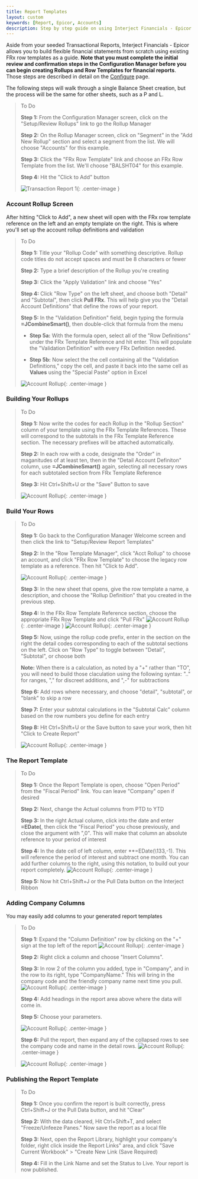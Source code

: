```yaml
---
title: Report Templates
layout: custom
keywords: [Report, Epicor, Accounts]
description: Step by step guide on using Interject Financials - Epicor financial report templates.
---
```


Aside from your seeded Transactional Reports, Interject Financials - Epicor allows you to build flexible financial statements from scratch using existing FRx row templates as a guide. **Note that you must complete the initial review and confirmation steps in the Configuration Manager before you can begin creating Rollups and Row Templates for financial reports**. Those steps are described in detail on the [Configure](docs.gointerject.com/bApps/bFinancials/Configure.html) page.

The following steps will walk through a single Balance Sheet creation, but the process will be the same for other sheets, such as a P and L.

> To Do
>
> **Step 1:** From the Configuration Manager screen, click on the "Setup/Review Rollups" link to go the Rollup Manager
>
> **Step 2:** On the Rollup Manager screen, click on "Segment" in the "Add New Rollup" section and select a segment from the list. We will choose "Accounts" for this example.
>
> **Step 3:** Click the "FRx Row Template" link and choose an FRx Row Template from the list. We'll choose "BALSHT04" for this example.
>
> **Step 4:** Hit the "Click to Add" button
>
> ![Transaction Report 1](/images/Train/BuildReport1.png){: .center-image }
>
>

### Account Rollup Screen

After hitting "Click to Add", a new sheet will open with the FRx row template reference on the left and an empty template on the right. This is where you'll set up the account rollup definitions and validation 

> To Do
>
> **Step 1:** Title your "Rollup Code" with something descriptive. Rollup code titles do not accept spaces and must be 8 characters or fewer
>
> **Step 2:** Type a brief description of the Rollup you're creating
>
> **Step 3:** Click the "Apply Validation" link and choose "Yes"
>
> **Step 4:** Click "Row Type" on the left sheet, and choose both "Detail" and "Subtotal", then click **Pull FRx**. This will help give you the "Detail Account Definitions" that define the rows of your report.
>
> **Step 5:** In the "Validation Definition" field, begin typing the formula **=JCombineSmart\(\)**, then double-click that formula from the menu
>
>  - **Step 5a:** With the formula open, select all of the "Row Definitions" under the FRx Template Reference and hit enter. This will populate the "Validation Definition" with every FRx Definition needed.
>
>  - **Step 5b:** Now select the the cell containing all the "Validation Definitions," copy the cell, and paste it back into the same cell as **Values** using the "Special Paste" option in Excel
>
> ![Account Rollup](/images/Train/AcctRollup1.png){: .center-image }
> 
>

### Building Your Rollups

> To Do
>
> **Step 1:** Now write the codes for each Rollup in the "Rollup Section" column of your template using the FRx Template References. These will correspond to the subtotals in the FRx Template Reference section. The necessary prefixes will be attached automatically.
>
> **Step 2:** In each row with a code, designate the "Order" in maganitudes of at least ten, then in the "Detail Account Definiton" column, use **=JCombineSmart\(\)** again, selecting all necessary rows for each subtotaled section from FRx Template Reference
>
> **Step 3:** Hit Ctrl+Shift+U or the "Save" Button to save
>
>  ![Account Rollup](/images/Train/AcctRollup2.png){: .center-image }
>

### Build Your Rows

> To Do
>
> **Step 1:** Go back to the Configuration Manager Welcome screen and then click the link to "Setup/Review Report Templates"
>
> **Step 2:** In the "Row Template Manager", click "Acct Rollup" to choose an account, and click "FRx Row Template" to choose the legacy row template as a reference. Then hit "Click to Add".
>
> ![Account Rollup](/images/Train/BuildRow.png){: .center-image }
>
> **Step 3:** In the new sheet that opens, give the row template a name, a description, and choose the "Rollup Definition" that you created in the previous step.
>
> **Step 4:** In the FRx Row Template Reference section, choose the appropriate FRx Row Template and click "Pull FRx"
> ![Account Rollup](/images/Train/rowtemp2b.png){: .center-image }
> ![Account Rollup](/images/Train/rowtemp2a.png){: .center-image }
>
> **Step 5:** Now, usinge the rollup code prefix, enter in the section on the right the detail codes corresponding to each of the subtotal sections on the left. Click on "Row Type" to toggle between "Detail", "Subtotal", or choose both
>
> **Note:** When there is a calculation, as noted by a "+" rather than "TO", you will need to build those claculation using the following syntax: ".." for ranges, "," for discreet additions, and ",-" for subtractions
>
> **Step 6:** Add rows where necessary, and choose "detail", "subtotal", or "blank" to skip a row
>
> **Step 7:** Enter your subtotal calculations in the "Subtotal Calc" column based on the row numbers you define for each entry
>
> **Step 8:** Hit Ctrl+Shift+U or the Save button to save your work, then hit "Click to Create Report"
>
> ![Account Rollup](/images/Train/rowtemp2c.png){: .center-image }
>
>

### The Report Template

> To Do
>
> **Step 1:** Once the Report Template is open, choose "Open Period" from the "Fiscal Period" link. You can leave "Company" open if desired
>
> **Step 2:** Next, change the Actual columns from PTD to YTD
>
> **Step 3:** In the right Actual column, click into the date and enter **=EDate\(**, then click the "Fiscal Period" you chose previously, and close the argument with ",0". This will make that column an absolute reference to your period of interest
>
> **Step 4:** In the date cell of left column, enter **=EDate\(\133,-1\). This will reference the period of interest and subtract one month. You can add further columns to the right, using this notation, to build out your report completely.
> ![Account Rollup](/images/Train/ReportTemp.png){: .center-image }
>
> **Step 5:** Now hit Ctrl+Shift+J or the Pull Data button on the Interject Ribbon
>

### Adding Company Columns
You may easily add columns to your generated report templates 

> To Do
>
> **Step 1:** Expand the "Column Definition" row by clicking on the "+" sign at the top left of the report
> ![Account Rollup](/images/Train/DropRow.png){: .center-image }
> 
> **Step 2:** Right click a column and choose "Insert Columns". 
> 
> **Step 3:** In row 2 of the column you added, type in "Company", and in the row to its right, type "CompanyName." This will bring in the company code and the friendly company name next time you pull.
> ![Account Rollup](/images/Train/TypeName.png){: .center-image }
>
> **Step 4:** Add headings in the report area above where the data will come in.
>
> **Step 5:** Choose your parameters.
>
> ![Account Rollup](/images/Train/HeaderNames.png){: .center-image }
>
> **Step 6:** Pull the report, then expand any of the collapsed rows to see the company code and name in the detail rows.
> ![Account Rollup](/images/Train/ShowDetail.png){: .center-image }
>
> ![Account Rollup](/images/Train/DetailShot.png){: .center-image }
>


### Publishing the Report Template

> To Do
>
> **Step 1:** Once you confirm the report is built correctly, press Ctrl+Shift+J or the Pull Data button, and hit "Clear" 
>
> **Step 2:** With the data cleared, Hit Ctrl+Shift+T, and select "Freeze/Unfeeze Panes." Now save the report as a local file
>
> **Step 3:** Next, open the Report Library, highlight your company's folder, right click inside the Report Links" area, and click "Save Current Workbook" > "Create New Link (Save Required)
>
>  **Step 4:** Fill in the Link Name and set the Status to Live. Your report is now published.
>

